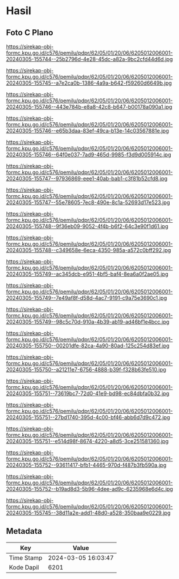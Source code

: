 # Hasil

## Foto C Plano

https://sirekap-obj-formc.kpu.go.id/c576/pemilu/pdpr/62/05/01/20/06/6205012006001-20240305-155744--25b2796d-4e28-45dc-a82a-9bc2cfd44d6d.jpg

https://sirekap-obj-formc.kpu.go.id/c576/pemilu/pdpr/62/05/01/20/06/6205012006001-20240305-155745--a7e2ca0b-1386-4a9a-b642-f59260d6649b.jpg

https://sirekap-obj-formc.kpu.go.id/c576/pemilu/pdpr/62/05/01/20/06/6205012006001-20240305-155746--443e784b-e8a8-42c8-b647-b00178a090a1.jpg

https://sirekap-obj-formc.kpu.go.id/c576/pemilu/pdpr/62/05/01/20/06/6205012006001-20240305-155746--e65b3daa-83ef-49ca-b13e-14c03567881e.jpg

https://sirekap-obj-formc.kpu.go.id/c576/pemilu/pdpr/62/05/01/20/06/6205012006001-20240305-155746--64f0e037-7ad9-465d-9985-f3d9d005914c.jpg

https://sirekap-obj-formc.kpu.go.id/c576/pemilu/pdpr/62/05/01/20/06/6205012006001-20240305-155747--97936869-eee1-40ab-bab1-c3f81b52cfd8.jpg

https://sirekap-obj-formc.kpu.go.id/c576/pemilu/pdpr/62/05/01/20/06/6205012006001-20240305-155747--55e78605-7ec8-490e-8c1a-52693d17e523.jpg

https://sirekap-obj-formc.kpu.go.id/c576/pemilu/pdpr/62/05/01/20/06/6205012006001-20240305-155748--9f36eb09-9052-4f4b-b6f2-64c3e90f1d61.jpg

https://sirekap-obj-formc.kpu.go.id/c576/pemilu/pdpr/62/05/01/20/06/6205012006001-20240305-155748--c349658e-6eca-4350-985a-a572c0bff292.jpg

https://sirekap-obj-formc.kpu.go.id/c576/pemilu/pdpr/62/05/01/20/06/6205012006001-20240305-155749--ac345dcb-e951-4bf5-baf4-8ea6a0f2ae05.jpg

https://sirekap-obj-formc.kpu.go.id/c576/pemilu/pdpr/62/05/01/20/06/6205012006001-20240305-155749--7e49af8f-d58d-4ac7-9191-c9a75e3690c1.jpg

https://sirekap-obj-formc.kpu.go.id/c576/pemilu/pdpr/62/05/01/20/06/6205012006001-20240305-155749--98c5c70d-910a-4b39-ab19-ad46bf1e4bcc.jpg

https://sirekap-obj-formc.kpu.go.id/c576/pemilu/pdpr/62/05/01/20/06/6205012006001-20240305-155750--00201dfe-82ca-4a90-80ad-125c254d83ef.jpg

https://sirekap-obj-formc.kpu.go.id/c576/pemilu/pdpr/62/05/01/20/06/6205012006001-20240305-155750--a21211e7-6756-4888-b39f-f328b63fe510.jpg

https://sirekap-obj-formc.kpu.go.id/c576/pemilu/pdpr/62/05/01/20/06/6205012006001-20240305-155751--73619bc7-72d0-41e9-bd98-ec84dbfa0b32.jpg

https://sirekap-obj-formc.kpu.go.id/c576/pemilu/pdpr/62/05/01/20/06/6205012006001-20240305-155751--27bd1740-395d-4c00-bf46-abb6d7d9c472.jpg

https://sirekap-obj-formc.kpu.go.id/c576/pemilu/pdpr/62/05/01/20/06/6205012006001-20240305-155751--e514d98f-8674-4220-a8d5-3ce251581360.jpg

https://sirekap-obj-formc.kpu.go.id/c576/pemilu/pdpr/62/05/01/20/06/6205012006001-20240305-155752--93611417-bfb1-4465-970d-f487b3fb590a.jpg

https://sirekap-obj-formc.kpu.go.id/c576/pemilu/pdpr/62/05/01/20/06/6205012006001-20240305-155752--b19ad8d3-5b96-4dee-ad9c-6235968e6d4c.jpg

https://sirekap-obj-formc.kpu.go.id/c576/pemilu/pdpr/62/05/01/20/06/6205012006001-20240305-155745--38d11a2e-add1-48d0-a528-350baa9e0229.jpg


## Metadata

| Key        | Value               |
| ---------- | ------------------- |
| Time Stamp | 2024-03-05 16:03:47 |
| Kode Dapil | 6201                |



